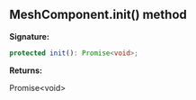 
## MeshComponent.init() method

**Signature:**

```typescript
protected init(): Promise<void>;
```
**Returns:**

Promise&lt;void&gt;

